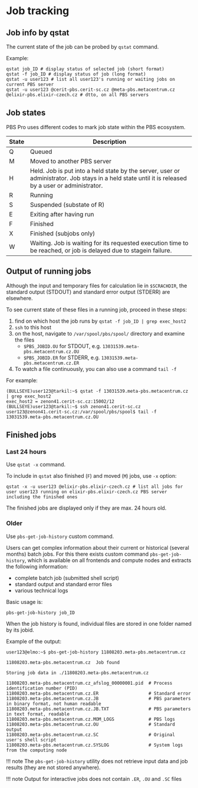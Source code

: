 # Job tracking

## Job info by qstat 

The current state of the job can be probed by `qstat` command.

Example:

    qstat job_ID # display status of selected job (short format)
    qstat -f job_ID # display status of job (long format)
    qstat -u user123 # list all user123's running or waiting jobs on current PBS server 
    qstat -u user123 @cerit-pbs.cerit-sc.cz @meta-pbs.metacentrum.cz @elixir-pbs.elixir-czech.cz # dtto, on all PBS servers

## Job states

PBS Pro uses different codes to mark job state within the PBS ecosystem. 

| State | Description |
|-------|-------------|
| Q | Queued |
| M | Moved to another PBS server |
| H | Held. Job is put into a held state by the server, user or administrator. Job stays in a held state until it is released by a user or administrator.|
| R | Running |
| S | Suspended (substate of R) |
| E | Exiting after having run |
| F | Finished |
| X | Finished (subjobs only) |
| W | Waiting. Job is waiting for its requested execution time to be reached, or job is delayed due to stagein failure. |

## Output of running jobs

Although the input and temporary files for calculation lie in `$SCRACHDIR`, the standard output (STDOUT) and standard error output (STDERR) are elsewhere. 

To see current state of these files in a running job, proceed in these steps:

1. find on which host the job runs by `qstat -f job_ID | grep exec_host2`
2. `ssh` to this host
3. on the host, navigate to `/var/spool/pbs/spool/` directory and examine the files
    - `$PBS_JOBID.OU` for STDOUT, e.g. `13031539.meta-pbs.metacentrum.cz.OU`
    - `$PBS_JOBID.ER` for STDERR, e.g. `13031539.meta-pbs.metacentrum.cz.ER`
4. To watch a file continuously, you can also use a command `tail -f`

For example:

    (BULLSEYE)user123@tarkil:~$ qstat -f 13031539.meta-pbs.metacentrum.cz | grep exec_host2
    exec_host2 = zenon41.cerit-sc.cz:15002/12
    (BULLSEYE)user123@tarkil:~$ ssh zenon41.cerit-sc.cz
    user123@zenon41.cerit-sc.cz:/var/spool/pbs/spool$ tail -f 13031539.meta-pbs.metacentrum.cz.OU 
 
## Finished jobs

### Last 24 hours

Use `qstat -x` command.

To include in `qstat` also finished (`F`) and moved (`M`) jobs, use `-x` option:

    qstat -x -u user123 @elixir-pbs.elixir-czech.cz # list all jobs for user user123 running on elixir-pbs.elixir-czech.cz PBS server including the finished ones

The finished jobs are displayed only if they are max. 24 hours old.

### Older

Use `pbs-get-job-history` custom command.

Users can get complex information about their current or historical (several months) batch jobs. For this there exists custom command `pbs-get-job-history`, which is available on all frontends and compute nodes and extracts the following information:

- complete batch job (submitted shell script)
- standard output and standard error files
- various technical logs

Basic usage is:

    pbs-get-job-history job_ID

When the job history is found, individual files are stored in one folder named by its jobid.

Example of the output:

    user123@elmo:~$ pbs-get-job-history 11808203.meta-pbs.metacentrum.cz
    
    11808203.meta-pbs.metacentrum.cz  Job found
    
    Storing job data in ./11808203.meta-pbs.metacentrum.cz
    
    11808203.meta-pbs.metacentrum.cz_afslog_00000001.pid  # Process identification number (PID)
    11808203.meta-pbs.metacentrum.cz.ER                   # Standard error
    11808203.meta-pbs.metacentrum.cz.JB                   # PBS parameters in binary format, not human readable
    11808203.meta-pbs.metacentrum.cz.JB.TXT               # PBS parameters in text format, readable
    11808203.meta-pbs.metacentrum.cz.MOM_LOGS             # PBS logs
    11808203.meta-pbs.metacentrum.cz.OU                   # Standard output
    11808203.meta-pbs.metacentrum.cz.SC                   # Original user's shell script
    11808203.meta-pbs.metacentrum.cz.SYSLOG               # System logs from the computing node

!!! note
The `pbs-get-job-history` utility does not retrieve input data and job results (they are not stored anywhere).

!!! note
Output for interactive jobs does not contain `.ER`, `.OU` and `.SC` files

